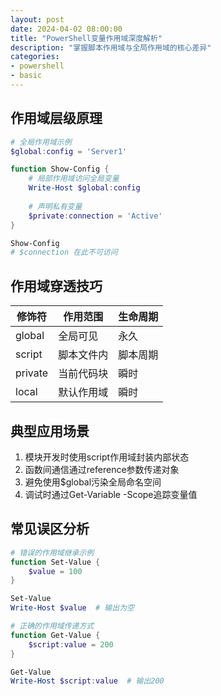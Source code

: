 ```yaml
---
layout: post
date: 2024-04-02 08:00:00
title: "PowerShell变量作用域深度解析"
description: "掌握脚本作用域与全局作用域的核心差异"
categories:
- powershell
- basic
---
```


## 作用域层级原理
```powershell
# 全局作用域示例
$global:config = 'Server1'

function Show-Config {
    # 局部作用域访问全局变量
    Write-Host $global:config
    
    # 声明私有变量
    $private:connection = 'Active'
}

Show-Config
# $connection 在此不可访问
```

## 作用域穿透技巧
| 修饰符       | 作用范围       | 生命周期  |
|--------------|----------------|-----------|
| global       | 全局可见       | 永久      |
| script       | 脚本文件内     | 脚本周期  |
| private      | 当前代码块     | 瞬时      |
| local        | 默认作用域     | 瞬时      |

## 典型应用场景
1. 模块开发时使用script作用域封装内部状态
2. 函数间通信通过reference参数传递对象
3. 避免使用$global污染全局命名空间
4. 调试时通过Get-Variable -Scope追踪变量值

## 常见误区分析
```powershell
# 错误的作用域继承示例
function Set-Value {
    $value = 100
}

Set-Value
Write-Host $value  # 输出为空

# 正确的作用域传递方式
function Get-Value {
    $script:value = 200
}

Get-Value
Write-Host $script:value  # 输出200
```
